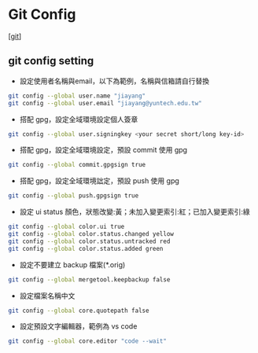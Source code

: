 # Git Config

[[git]]

## git config setting
- 設定使用者名稱與email，以下為範例，名稱與信箱請自行替換
````bash
git config --global user.name "jiayang"
git config --global user.email "jiayang@yuntech.edu.tw"
````

- 搭配 gpg，設定全域環境設定個人簽章

```bash
git config --global user.signingkey <your secret short/long key-id>
```

- 搭配 gpg，設定全域環境設定，預設 commit 使用 gpg

```bash
git config --global commit.gpgsign true
```

- 搭配 gpg，設定全域環境詘定，預設 push 使用 gpg

```bash
git config --global push.gpgsign true
```

- 設定 ui status 顏色，狀態改變:黃；未加入變更索引:紅；已加入變更索引:綠

```bash
git config --global color.ui true
git config --global color.status.changed yellow
git config --global color.status.untracked red
git config --global color.status.added green
```

- 設定不要建立 backup 檔案(\*.orig)

```bash
git config --global mergetool.keepbackup false
```

- 設定檔案名稱中文

```bash
git config --global core.quotepath false
```

- 設定預設文字編輯器，範例為 vs code

```bash
git config --global core.editor "code --wait"
```

[//begin]: # "Autogenerated link references for markdown compatibility"
[git]: ../../../../../../../../../e:/Git/continuous-accumulations.worktrees/feat/practice_pre-commit/develop/tool/source-control/git/git.md "Git"
[//end]: # "Autogenerated link references"

